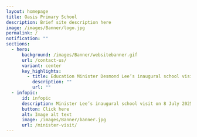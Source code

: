 ```yaml
---
layout: homepage
title: Oasis Primary School
description: Brief site description here
image: /images/Banner/logo.jpg
permalink: /
notification: ""
sections:
  - hero:
      background: /images/Banner/websitebanner.gif
      url: /contact-us/
      variant: center
      key_highlights:
        - title: Education Minister Desmond Lee’s inaugural school visit
          description: ""
          url: ""
  - infopic:
      id: infopic
      description: Minister Lee’s inaugural school visit on 8 July 2025
      button: Click here
      alt: Image alt text
      image: /images/Banner/banner.jpg
      url: /minister-visit/
---
```

